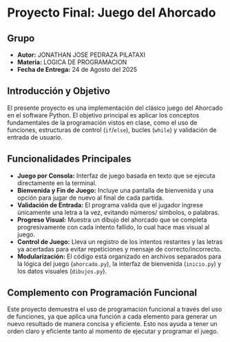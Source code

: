 # Proyecto Final: Juego del Ahorcado

## Grupo

* **Autor:** JONATHAN JOSE PEDRAZA PILATAXI
* **Materia:** LOGICA DE PROGRAMACION
* **Fecha de Entrega:** 24 de Agosto del 2025

## Introducción y Objetivo

El presente proyecto es una implementación del clásico juego del Ahorcado en el software Python. El objetivo principal es aplicar los conceptos fundamentales de la programación vistos en clase, como el uso de funciones, estructuras de control (`if`/`else`), bucles (`while`) y validación de entrada de usuario.

## Funcionalidades Principales

* **Juego por Consola:** Interfaz de juego basada en texto que se ejecuta directamente en la terminal.
* **Bienvenida y Fin de Juego:** Incluye una pantalla de bienvenida y una opción para jugar de nuevo al final de cada partida.
* **Validación de Entrada:** El programa valida que el jugador ingrese únicamente una letra a la vez, evitando números/ símbolos, o palabras.
* **Progreso Visual:** Muestra un dibujo del ahorcado que se completa progresivamente con cada intento fallido, lo cual hace mas visual al juego.
* **Control de Juego:** Lleva un registro de los intentos restantes y las letras ya acertadas para evitar repeticiones y mensaje de correcto/incorrecto.
* **Modularización:** El código está organizado en archivos separados para la lógica del juego (`ahorcado.py`), la interfaz de bienvenida (`inicio.py`) y los datos visuales (`dibujos.py`).

## Complemento con Programación Funcional

Este proyecto demuestra el uso de programación funcional a través del uso de funciones, ya que aplica una función a cada elemento para generar un nuevo resultado de manera concisa y eficiente. Esto nos ayuda a tener un orden claro y eficiente tanto al momento de ejecutar y programar el juego.
